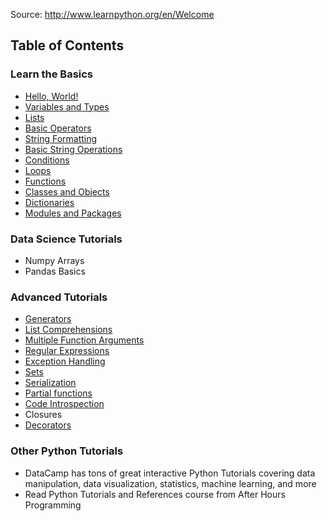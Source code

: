 Source: http://www.learnpython.org/en/Welcome

## Table of Contents
### Learn the Basics
- [Hello, World!](http://www.learnpython.org/en/Hello%2C_World%21)
- [Variables and Types](http://www.learnpython.org/en/Variables_and_Types)
- [Lists](http://www.learnpython.org/en/Lists)
- [Basic Operators](http://www.learnpython.org/en/Basic_Operators)
- [String Formatting](http://www.learnpython.org/en/String_Formatting)
- [Basic String Operations](http://www.learnpython.org/en/Basic_String_Operations)
- [Conditions](http://www.learnpython.org/en/Conditions)
- [Loops](http://www.learnpython.org/en/Loops)
- [Functions](http://www.learnpython.org/en/Functions)
- [Classes and Objects](http://www.learnpython.org/en/Classes_and_Objects)
- [Dictionaries](http://www.learnpython.org/en/Dictionaries)
- [Modules and Packages](http://www.learnpython.org/en/Modules_and_Packages)

### Data Science Tutorials
- Numpy Arrays
- Pandas Basics

### Advanced Tutorials
- [Generators](http://www.learnpython.org/en/Generators)
- [List Comprehensions](http://www.learnpython.org/en/List_Comprehensions)
- [Multiple Function Arguments](http://www.learnpython.org/en/Multiple_Function_Arguments)
- [Regular Expressions](http://www.learnpython.org/en/Regular_Expressions)
- [Exception Handling](http://www.learnpython.org/en/Exception_Handling)
- [Sets](http://www.learnpython.org/en/Sets)
- [Serialization](http://www.learnpython.org/en/Serialization)
- [Partial functions](http://www.learnpython.org/en/Partial_functions)
- [Code Introspection](http://www.learnpython.org/en/Code_Introspection)
- Closures
- [Decorators](http://www.learnpython.org/en/Decorators)

### Other Python Tutorials
- DataCamp has tons of great interactive Python Tutorials covering data manipulation, data visualization, statistics, machine learning, and more
- Read Python Tutorials and References course from After Hours Programming
